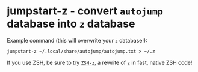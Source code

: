 # jumpstart-z - convert `autojump` database into `z` database

Example command (this will overwrite your `z` database!):

    jumpstart-z ~/.local/share/autojump/autojump.txt > ~/.z

If you use ZSH, be sure to try [`ZSH-z`](https://github.com/agkozak/zsh-z), a rewrite of [`z`](https://github.com/rupa/z) in fast, native ZSH code!
